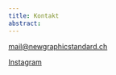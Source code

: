 ```yaml
---
title: Kontakt
abstract:
---
```


[mail@newgraphicstandard.ch](mailto:mail@newgraphicstandard.ch)

[Instagram](https://www.instagram.com/newgraphicstandard/)
